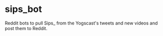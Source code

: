 sips_bot
========

Reddit bots to pull Sips_ from the Yogscast's tweets and new videos and post them to Reddit.

